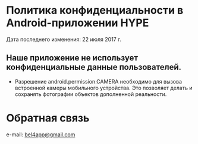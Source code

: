 # Политика конфиденциальности в Android-приложении HYPE

Дата последнего изменения: 22 июля 2017 г.

## Наше приложение не использует конфиденциальные данные пользователей. 

- Разрешение android.permission.CAMERA необходимо для вызова встроенной камеры мобильного устройства. Это позволяет делать и сохранять фотографии объектов дополненной реальности.

# Обратная связь

e-mail: bel4app@gmail.com 
